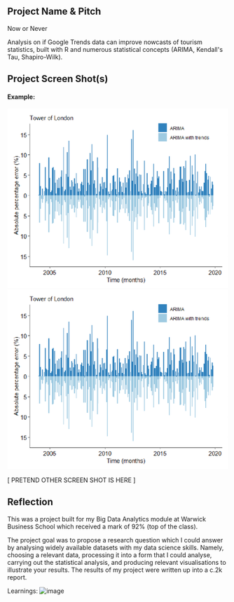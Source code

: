 ## Project Name & Pitch

Now or Never 

Analysis on if Google Trends data can improve nowcasts of tourism statistics, built with R and numerous statistical concepts (ARIMA, Kendall's Tau, Shapiro-Wilk).

## Project Screen Shot(s)

#### Example:   

![image](https://github.com/jonathanyang7/adaptive-nowcasting/blob/[main]/03.%20Report/ARIMA_results_Tower_of_London.png?raw=true)
![alt text](https://github.com/jonathanyang7/adaptive-nowcasting/blob/34b3f98e1aa21c2de4bfc469b4ff9e1a9cb11628/03.%20Report/ARIMA_results_Tower_of_London.png?raw=true)

[ PRETEND OTHER SCREEN SHOT IS HERE ]  

## Reflection

This was a project built for my Big Data Analytics module at Warwick Business School which received a mark of 92% (top of the class). 

The project goal was to propose a research question which I could answer by analysing widely available datasets with my data science skills. Namely, choosing a relevant data, processing it into a form that I could analyse, carrying out the statistical analysis, and producing relevant visualisations to illustrate your results. The results of my project were written up into a c.2k report. 

Learnings: ![image](https://github.com/jonathanyang7/adaptive-nowcasting/assets/121763064/5191e265-b5c8-4d49-84c6-96cac8f40167)
